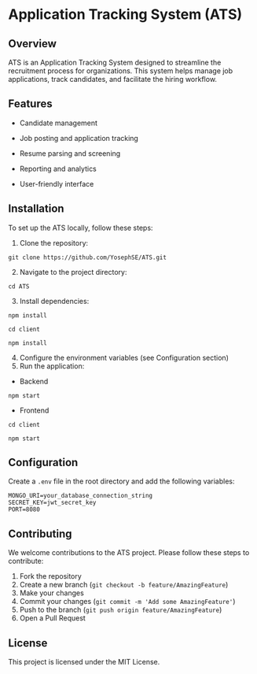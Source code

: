 # Application Tracking System (ATS)
## Overview

ATS is an Application Tracking System designed to streamline the recruitment process for organizations. This system helps manage job applications, track candidates, and facilitate the hiring workflow.

## Features

- Candidate management

- Job posting and application tracking
- Resume parsing and screening
- Reporting and analytics
- User-friendly interface

## Installation

To set up the ATS locally, follow these steps:

1. Clone the repository:

```
git clone https://github.com/YosephSE/ATS.git
```

2. Navigate to the project directory:

```
cd ATS
```

3. Install dependencies:

```
npm install
```
```
cd client
```
```
npm install
```

4. Configure the environment variables (see Configuration section)
5. Run the application:
 - Backend

```
npm start
```
  - Frontend
```
cd client
```
```
npm start
```
## Configuration

Create a `.env` file in the root directory and add the following variables:

```
MONGO_URI=your_database_connection_string
SECRET_KEY=jwt_secret_key
PORT=8080
```


## Contributing

We welcome contributions to the ATS project. Please follow these steps to contribute:

1. Fork the repository
2. Create a new branch (`git checkout -b feature/AmazingFeature`)
3. Make your changes
4. Commit your changes (`git commit -m 'Add some AmazingFeature'`)
5. Push to the branch (`git push origin feature/AmazingFeature`)
6. Open a Pull Request

## License

This project is licensed under the MIT License.
